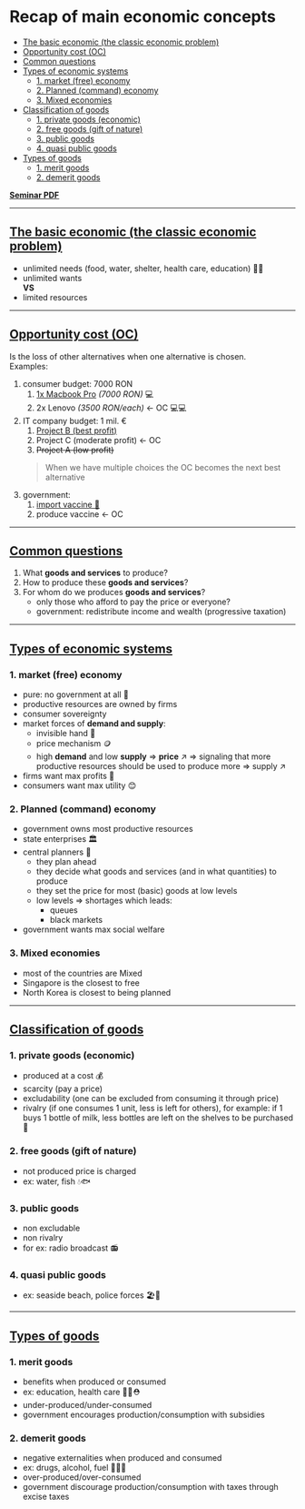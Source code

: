 # Recap of main economic concepts

- [The basic economic (the classic economic problem)](#the-basic-economic-the-classic-economic-problem)
- [Opportunity cost (OC)](#opportunity-cost-oc)
- [Common questions](#common-questions)
- [Types of economic systems](#types-of-economic-systems)
  - [1. market (free) economy](#1-market-free-economy)
  - [2. Planned (command) economy](#2-planned-command-economy)
  - [3. Mixed economies](#3-mixed-economies)
- [Classification of goods](#classification-of-goods)
  - [1. private goods (economic)](#1-private-goods-economic)
  - [2. free goods (gift of nature)](#2-free-goods-gift-of-nature)
  - [3. public goods](#3-public-goods)
  - [4. quasi public goods](#4-quasi-public-goods)
- [Types of goods](#types-of-goods)
  - [1. merit goods](#1-merit-goods)
  - [2. demerit goods](#2-demerit-goods)

<ins>[**Seminar PDF**](./seminar%20pdfs/S01.%20Recap.pdf)

---

## <ins>The basic economic (the classic economic problem)
- unlimited needs (food, water, shelter, health care, education) 🍔💧
- unlimited wants  
**VS**
- limited resources 

---

## <ins>Opportunity cost (OC)
Is the loss of other alternatives when one alternative is chosen.  
Examples:
1. consumer budget: 7000 RON
   1. <ins>1x Macbook Pro</ins> *(7000 RON)* 💻
   2. 2x Lenovo *(3500 RON/each)* &larr; OC 💻💻
2. IT company budget: 1 mil. € 
   1. <ins>Project B (best profit)</ins>
   2. Project C (moderate profit) &larr; OC
   3. ~~Project A (low profit)~~
    > When we have multiple choices the OC becomes the next best alternative
3. government:
   1. <ins>import vaccine 💉
   2. produce vaccine &larr; OC

---

## <ins>Common questions

1. What **goods and services** to produce?
2. How to produce these **goods and services**?
3. For whom do we produces **goods and services**?
   - only those who afford to pay the price or everyone?
   - government: redistribute income and wealth (progressive taxation) 

---

## <ins>Types of economic systems
### 1. market (free) economy
   - pure: no government at all 🚫
   - productive resources are owned by firms
   - consumer sovereignty
   - market forces of **demand and supply**:
     - invisible hand 🤚
     - price mechanism 🪙
     - high **demand** and low **supply** $\Rightarrow$ **price** $\nearrow$ $\Rightarrow$ signaling that more productive resources should be used to produce more $\Rightarrow$ supply $\nearrow$
   - firms want max profits 🤑
   - consumers want max utility 😊
### 2. Planned (command) economy
   - government owns most productive resources
   - state enterprises 🏛️
   - central planners 👷
     - they plan ahead
     - they decide what goods and services (and in what quantities) to produce
     - they set the price for most (basic) goods at low levels
     - low levels $\Rightarrow$ shortages which leads:
       - queues
       - black markets
   - government wants max social welfare
### 3. Mixed economies
   - most of the countries are Mixed
   - Singapore is the closest to free 
   - North Korea is closest to being planned

---

## <ins>Classification of goods
### 1. private goods (economic)
   - produced at a cost 💰
   - scarcity (pay a price)
   - excludability (one can be excluded from consuming it through price)
   - rivalry (if one consumes 1 unit, less is left for others), for example: if 1 buys 1 bottle of milk, less bottles are left on the shelves to be purchased 🥛
### 2. free goods (gift of nature)
   - not produced price is charged
   - ex: water, fish 💧🐟
### 3. public goods
   - non excludable
   - non rivalry
   - for ex: radio broadcast 📻
### 4. quasi public goods
   - ex: seaside beach, police forces 🏖️👮

---

## <ins>Types of goods

### 1. merit goods
  - benefits when produced or consumed
  - ex: education, health care 🧑‍🏫⛑️
  - under-produced/under-consumed 
  - government encourages production/consumption with subsidies
### 2. demerit goods
  - negative externalities when produced and consumed
  - ex: drugs, alcohol, fuel 💊🍷⛽
  - over-produced/over-consumed
  - government discourage production/consumption with taxes through excise taxes